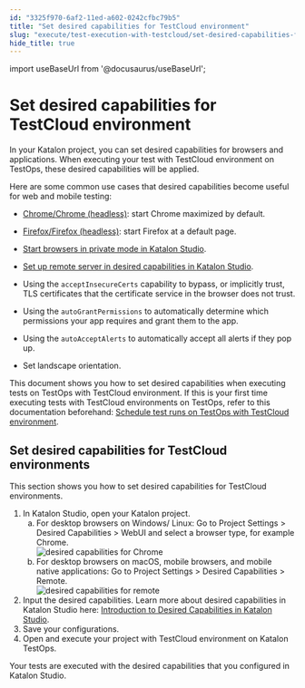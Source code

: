 ```yaml
---
id: "3325f970-6af2-11ed-a602-0242cfbc79b5"
title: "Set desired capabilities for TestCloud environment"
slug: "execute/test-execution-with-testcloud/set-desired-capabilities-for-testcloud-environment"
hide_title: true
---
```

import useBaseUrl from '@docusaurus/useBaseUrl';


# <a id="concept-1652" class="anchor_top_offset"/><a id="ariaid-title1" class="anchor_top_offset"/>Set desired capabilities for TestCloud environment

<p xmlns="http://www.w3.org/1999/xhtml" className="p">In your Katalon project, you can set desired capabilities for browsers and applications. When executing your test with <span className="ph uicontrol">TestCloud</span> environment on <span className="ph">TestOps</span>, these desired capabilities will be applied.</p> 
<p xmlns="http://www.w3.org/1999/xhtml" className="p">Here are some common use cases that desired capabilities become useful for web and mobile testing:</p> 
<div xmlns="http://www.w3.org/1999/xhtml" className="p"><ul className="ul"><li className="li"><p className="p"><a className="xref" href="/docs/create-tests/manage-projects/project-settings/desired-capabilities/set-up-desired-capabilities-for-webui-testing-in-katalon-studio#concept-8536">Chrome/Chrome (headless)</a>: start Chrome maximized by default.</p></li><li className="li"><p className="p"><a className="xref" href="/docs/create-tests/manage-projects/project-settings/desired-capabilities/set-up-desired-capabilities-for-webui-testing-in-katalon-studio#id_4">Firefox/Firefox (headless)</a>: start Firefox at a default page.</p></li><li className="li"><p className="p"><a className="xref" href="/docs/create-tests/manage-projects/project-settings/desired-capabilities/start-browsers-in-private-mode-in-katalon-studio">Start browsers in private mode in <span className="ph">Katalon Studio</span></a>.</p></li><li className="li"><p className="p"><a className="xref" href="/docs/create-tests/manage-projects/project-settings/desired-capabilities/set-up-remote-server-in-desired-capabilities-in-katalon-studio">Set up remote server in desired capabilities in <span className="ph">Katalon Studio</span></a>.</p></li><li className="li"><p className="p">Using the <code className="ph codeph">acceptInsecureCerts</code> capability to bypass, or implicitly trust, TLS certificates that the certificate service in the browser does not trust.</p></li><li className="li"><p className="p">Using the <code className="ph codeph">autoGrantPermissions</code>	to automatically determine which permissions your app requires and grant them to the app.</p></li><li className="li"><p className="p">Using the <code className="ph codeph">autoAcceptAlerts</code>	to automatically accept all  alerts  if they pop up.</p></li><li className="li"><p className="p">Set landscape orientation.</p></li></ul></div>
<p xmlns="http://www.w3.org/1999/xhtml" className="p">This document shows you how to set desired capabilities when executing tests on <span className="ph">TestOps</span> with <span className="ph uicontrol">TestCloud</span> environment. If this is your first time executing tests with <span className="ph uicontrol">TestCloud</span> environments on <span className="ph">TestOps</span>, refer to this documentation beforehand: <a className="xref" href="/docs/execute/test-execution-with-testcloud/use-testcloud-in-testops#task-8300">Schedule test runs on TestOps with TestCloud environment</a>.</p> 

## <a id="task-8720" class="anchor_top_offset"/>Set desired  capabilities for TestCloud environments

<section xmlns="http://www.w3.org/1999/xhtml" className="section context">This section shows you how to set desired  capabilities for <span className="ph uicontrol">TestCloud</span> environments.</section> 
<ol xmlns="http://www.w3.org/1999/xhtml" className="ol steps"><li className="li step"><span className="ph cmd">In <span className="ph">Katalon Studio</span>, open your Katalon project.</span><ol type="a" className="ol substeps"><li className="li substep substepexpand"><span className="ph cmd">For desktop browsers on Windows/ Linux: Go to <span className="ph uicontrol">Project Settings</span> &gt; <span className="ph uicontrol">Desired Capabilities</span> &gt; <span className="ph uicontrol">WebUI</span> and  select   a browser type, for example Chrome.</span><div className="itemgroup info"><img className="image" width={700} src={useBaseUrl("/33487590-6af2-11ed-a602-0242cfbc79b5.png")} alt="desired capabilities for Chrome" /></div></li><li className="li substep substepexpand"><span className="ph cmd">For desktop browsers on macOS, mobile browsers, and mobile native applications: Go to <span className="ph uicontrol">Project Settings</span> &gt; <span className="ph uicontrol">Desired Capabilities</span> &gt;  <span className="ph uicontrol">Remote</span>.</span><div className="itemgroup info"><img className="image" width={700} src={useBaseUrl("/3341e5e0-6af2-11ed-a602-0242cfbc79b5.png")} alt="desired capabilities for remote" /></div></li></ol></li><li className="li step"><span className="ph cmd">Input the desired capabilities. Learn more about desired capabilities in <span className="ph">Katalon Studio</span> here: <a className="xref" href="/docs/create-tests/manage-projects/project-settings/desired-capabilities/introduction-to-desired-capabilities-in-katalon-studio">Introduction to Desired Capabilities in <span className="ph">Katalon Studio</span></a>.</span></li><li className="li step"><span className="ph cmd">Save your configurations.</span></li><li className="li step"><span className="ph cmd">Open and execute your project with <span className="ph uicontrol">TestCloud</span> environment on Katalon <span className="ph">TestOps</span>.</span></li></ol> 
<section xmlns="http://www.w3.org/1999/xhtml" className="section result">Your tests are executed with the desired capabilities that you configured in <span className="ph">Katalon Studio</span>.</section> 
